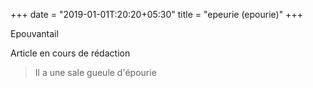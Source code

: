 +++
date = "2019-01-01T:20:20+05:30"
title = "epeurie (epourie)"
+++

Epouvantail
<!--more-->
Article en cours de rédaction

> Il a une sale gueule d'épourie
